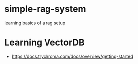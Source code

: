 # simple-rag-system
learning basics of a rag setup

# Learning VectorDB
- https://docs.trychroma.com/docs/overview/getting-started

